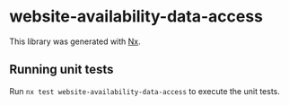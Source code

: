 # website-availability-data-access

This library was generated with [Nx](https://nx.dev).

## Running unit tests

Run `nx test website-availability-data-access` to execute the unit tests.
